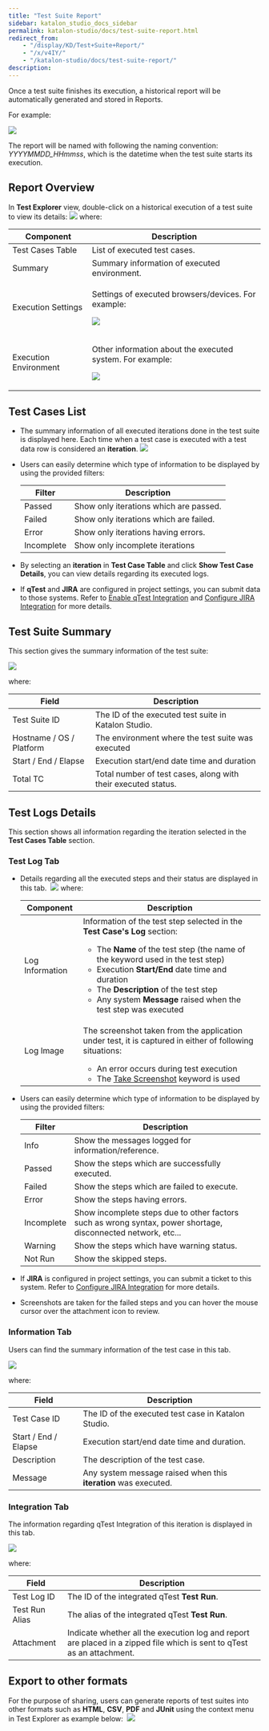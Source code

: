 ```yaml
---
title: "Test Suite Report"
sidebar: katalon_studio_docs_sidebar
permalink: katalon-studio/docs/test-suite-report.html
redirect_from:
    - "/display/KD/Test+Suite+Report/"
    - "/x/v4IY/"
    - "/katalon-studio/docs/test-suite-report/"
description:
---
```

Once a test suite finishes its execution, a historical report will be automatically generated and stored in Reports. 

For example:

![](../../images/katalon-studio/docs/test-suite-report/image2017-2-24-193A13A55.png)

The report will be named with following the naming convention: _YYYYMMDD_HHmmss_, which is the datetime when the test suite starts its execution.

Report Overview
---------------

In **Test Explorer** view, double-click on a historical execution of a test suite to view its details:
![](../../images/katalon-studio/docs/test-suite-report/image2017-2-24-203A273A2.png)
where:

<table><thead><tr><th>Component</th><th>Description</th></tr></thead><tbody><tr><td>Test Cases Table</td><td>List of executed test cases.</td></tr><tr><td>Summary</td><td>Summary information of executed environment.</td></tr><tr><td>Execution Settings</td><td><p>Settings of executed browsers/devices. For example:</p><p><img src="../../images/katalon-studio/docs/test-suite-report/image2017-2-24-193A403A50.png"></p></td></tr><tr><td>Execution Environment</td><td><p>Other information about the executed system. For example:</p><p><img src="../../images/katalon-studio/docs/test-suite-report/image2017-2-24-193A423A41.png"></p></td></tr></tbody></table>

Test Cases List
---------------

*   The summary information of all executed iterations done in the test suite is displayed here. Each time when a test case is executed with a test data row is considered an **iteration**.
    ![](../../images/katalon-studio/docs/test-suite-report/image2017-2-24-193A153A33.png)
*   Users can easily determine which type of information to be displayed by using the provided filters:

    | Filter | Description |
    | --- | --- |
    | Passed | Show only iterations which are passed. |
    | Failed | Show only iterations which are failed. |
    | Error | Show only iterations having errors. |
    | Incomplete | Show only incomplete iterations |

*   By selecting an **iteration** in **Test Case Table** and click **Show Test Case Details**, you can view details regarding its executed logs.
*   If **qTest** and **JIRA** are configured in project settings, you can submit data to those systems. Refer to [Enable qTest Integration](/display/KD/Enable+qTest+Integration) and [Configure JIRA Integration](/display/KD/Configure+JIRA+Integration) for more details.

Test Suite Summary
------------------

This section gives the summary information of the test suite:

![](../../images/katalon-studio/docs/test-suite-report/image2017-2-24-193A293A56.png)

where:

| Field | Description |
| --- | --- |
| Test Suite ID | The ID of the executed test suite in Katalon Studio. |
| Hostname / OS / Platform | The environment where the test suite was executed |
| Start / End / Elapse | Execution start/end date time and duration |
| Total TC | Total number of test cases, along with their executed status. |

Test Logs Details
-----------------

This section shows all information regarding the iteration selected in the **Test Cases Table** section.

### Test Log Tab

*   Details regarding all the executed steps and their status are displayed in this tab. 
    ![](../../images/katalon-studio/docs/test-suite-report/image2017-2-24-203A293A56.png)
    where:

    <table><thead><tr><th>Component</th><th>Description</th></tr></thead><tbody><tr><td>Log Information</td><td>Information of the test step selected in the <strong>Test Case's Log</strong> section:<ul><li>The <strong>Name</strong> of the test step (the name of the keyword used in the test step)</li><li>Execution <strong>Start/End</strong> date time and duration</li><li>The <strong>Description</strong> of the test step</li><li>Any system <strong>Message</strong> raised when the test step was executed</li></ul></td></tr><tr><td>Log Image</td><td><p>The screenshot taken from the application under test, it is captured in either of following situations:</p><ul><li>An error occurs during test execution</li><li>The <a class="external-link" href="/display/KD/%5BWebUI%5D+Take+Screenshot" rel="nofollow">Take Screenshot</a> keyword is used</li></ul></td></tr></tbody></table>

*   Users can easily determine which type of information to be displayed by using the provided filters:

    | Filter | Description |
    | --- | --- |
    | Info | Show the messages logged for information/reference. |
    | Passed | Show the steps which are successfully executed. |
    | Failed | Show the steps which are failed to execute. |
    | Error | Show the steps having errors. |
    | Incomplete | Show incomplete steps due to other factors such as wrong syntax, power shortage, disconnected network, etc... |
    | Warning | Show the steps which have warning status. |
    | Not Run | Show the skipped steps. |

*   If **JIRA** is configured in project settings, you can submit a ticket to this system. Refer to [Configure JIRA Integration](/display/KD/Configure+JIRA+Integration) for more details.
*   Screenshots are taken for the failed steps and you can hover the mouse cursor over the attachment icon to review. 

### Information Tab

Users can find the summary information of the test case in this tab.

![](../../images/katalon-studio/docs/test-suite-report/image2017-2-24-203A43A11.png)

where:

| Field | Description |
| --- | --- |
| Test Case ID | The ID of the executed test case in Katalon Studio. |
| Start / End / Elapse | Execution start/end date time and duration. |
| Description | The description of the test case. |
| Message | Any system message raised when this **iteration** was executed. |

### Integration Tab

The information regarding qTest Integration of this iteration is displayed in this tab.

![](../../images/katalon-studio/docs/test-suite-report/image2017-2-24-203A153A4.png)

where:

| Field | Description |
| --- | --- |
| Test Log ID | The ID of the integrated qTest **Test Run**. |
| Test Run Alias | The alias of the integrated qTest **Test Run**. |
| Attachment | Indicate whether all the execution log and report are placed in a zipped file which is sent to qTest as an attachment. |

Export to other formats
-----------------------

For the purpose of sharing, users can generate reports of test suites into other formats such as **HTML**, **CSV**, **PDF** and **JUnit** using the context menu in Test Explorer as example below: 
![](../../images/katalon-studio/docs/test-suite-report/image2017-6-23-163A23A2.png)